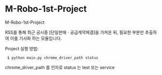 # M-Robo-1st-Project

M-Robo-1st-Project

RSS를 통해 최근 공시중 [단일판매ㆍ공급계약체결]을 가져온 뒤, 필요한 부분만 추출하여 이를 기사화 하는 모듈입니다. 

Project 실행 방법:
    
<code> $ python main.py chrome_driver_path status</code>

chrome_driver_path 를 인자로
status 는 test 또는 service